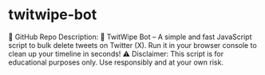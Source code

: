 # twitwipe-bot
📌 GitHub Repo Description: 
🚀 TwitWipe Bot – A simple and fast JavaScript script to bulk delete tweets on Twitter (X). 
Run it in your browser console to clean up your timeline in seconds!
⚠ Disclaimer: This script is for educational purposes only. Use responsibly and at your own risk.
